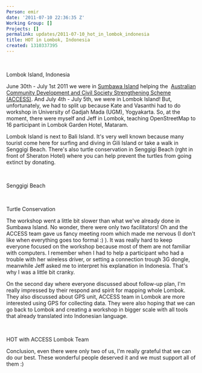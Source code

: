 ```yaml
---
Person: emir
date: '2011-07-10 22:36:35 Z'
Working Group: []
Projects: []
permalink: updates/2011-07-10_hot_in_lombok_indonesia
title: HOT in Lombok, Indonesia
created: 1310337395
---
```

<p>&nbsp;</p><p><img src="/sites/default/files/imagecache/update_content/wp-content/uploads/2011/07/lombok.jpg" alt="">Lombok Island, Indonesia</p><p>June 30th - July 1st 2011 we were in <a href="http://hot.openstreetmap.org/weblog/2011/07/hot-in-sumbawa-indonesia/" target="_blank">Sumbawa Island</a>&nbsp;helping the &nbsp;<a href="http://www.access-indo.or.id/">Australian Community Development and Civil Society Strengthening Scheme (ACCESS)</a>. And July 4th - July 5th, we were in Lombok Island! But, unfortunately, we had to split up because Kate and Vasanthi had to do workshop in University of Gadjah Mada (UGM), Yogyakarta. So, at the moment, there were myself and Jeff in Lombok, teaching OpenStreetMap to 16 participant in Lombok Garden Hotel, Mataram.</p><p>Lombok Island is next to Bali Island. It's very well known because many tourist come here for surfing and diving in Gili Island or take a walk in Senggigi Beach. There's also turtle conservation in Senggigi Beach (rght in front of Sheraton Hotel) where you can help prevent the turtles from going extinct by donating.</p><p>&nbsp;</p><p><img src="/sites/default/files/imagecache/update_content/wp-content/uploads/2011/07/Gunungsari-20110702-00636.jpg" alt="">Senggigi Beach</p><p>&nbsp;</p><p><img src="/sites/default/files/imagecache/update_content/wp-content/uploads/2011/07/IMG-20110702-00629.jpg" alt="">Turtle Conservation</p><p>The workshop went a little bit slower than what we've already done in Sumbawa Island. No wonder, there were only two facilitators! Oh and the ACCESS team gave us fancy meeting room which made me nervous (I don't like when everything goes too formal :) ). It was really hard to keep everyone focused on the workshop because most of them are not familiar with computers. I remember when I had to help a participant who had a trouble with her wireless driver, or setting a connection trough 3G dongle, meanwhile Jeff asked me to interpret his explanation in Indonesia. That's why I was a little bit cranky.</p><p>On the second day where everyone discussed about follow-up plan, I'm really impressed by their respond and spirit for mapping whole Lombok. They also discussed about GPS unit, ACCESS team in Lombok are more interested using GPS for collecting data. They were also hoping that we&nbsp;can go back to Lombok and creating a workshop in bigger scale with all tools that already translated into Indonesian language.</p><p>&nbsp;</p><p><img src="/sites/default/files/imagecache/update_content/wp-content/uploads/2011/07/lombok_osm.jpg" alt="">HOT with ACCESS Lombok Team</p><p>Conclusion, even there were only two of us, I'm really grateful that we can do our best. These wonderful people deserved it and we must support all of them :)</p>
